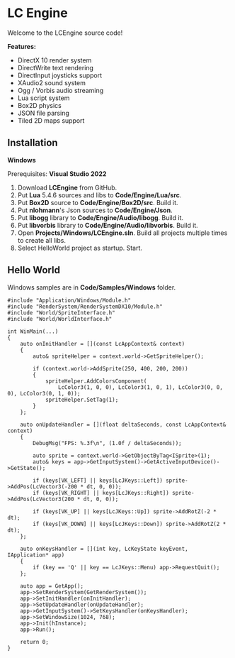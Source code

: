 LC Engine
====================================

Welcome to the LCEngine source code!

**Features:**
- DirectX 10 render system
- DirectWrite text rendering
- DirectInput joysticks support
- XAudio2 sound system
- Ogg / Vorbis audio streaming
- Lua script system
- Box2D physics
- JSON file parsing
- Tiled 2D maps support

**Installation**
----------------
**Windows**

Prerequisites: **Visual Studio 2022**

1. Download **LCEngine** from GitHub.
2. Put **Lua** 5.4.6 sources and libs to **Code/Engine/Lua/src**.
3. Put **Box2D** source to **Code/Engine/Box2D/src**. Build it.
4. Put **nlohmann**'s Json sources to **Code/Engine/Json**.
5. Put **libogg** library to **Code/Engine/Audio/libogg**. Build it.
6. Put **libvorbis** library to **Code/Engine/Audio/libvorbis**. Build it.
7. Open **Projects/Windows/LCEngine.sln**. Build all projects multiple times to create all libs.
8. Select HelloWorld project as startup. Start.

**Hello World**
---------------
Windows samples are in **Code/Samples/Windows** folder.
```
#include "Application/Windows/Module.h"
#include "RenderSystem/RenderSystemDX10/Module.h"
#include "World/SpriteInterface.h"
#include "World/WorldInterface.h"

int WinMain(...)
{
	auto onInitHandler = [](const LcAppContext& context)
	{
		auto& spriteHelper = context.world->GetSpriteHelper();

		if (context.world->AddSprite(250, 400, 200, 200))
		{
			spriteHelper.AddColorsComponent(
				LcColor3(1, 0, 0), LcColor3(1, 0, 1), LcColor3(0, 0, 0), LcColor3(0, 1, 0));
			spriteHelper.SetTag(1);
		}
	};

	auto onUpdateHandler = [](float deltaSeconds, const LcAppContext& context)
	{
		DebugMsg("FPS: %.3f\n", (1.0f / deltaSeconds));

		auto sprite = context.world->GetObjectByTag<ISprite>(1);
		auto& keys = app->GetInputSystem()->GetActiveInputDevice()->GetState();

		if (keys[VK_LEFT] || keys[LcJKeys::Left]) sprite->AddPos(LcVector3(-200 * dt, 0, 0));
		if (keys[VK_RIGHT] || keys[LcJKeys::Right]) sprite->AddPos(LcVector3(200 * dt, 0, 0));

		if (keys[VK_UP] || keys[LcJKeys::Up]) sprite->AddRotZ(-2 * dt);
		if (keys[VK_DOWN] || keys[LcJKeys::Down]) sprite->AddRotZ(2 * dt);
	};

	auto onKeysHandler = [](int key, LcKeyState keyEvent, IApplication* app)
	{
		if (key == 'Q' || key == LcJKeys::Menu) app->RequestQuit();
	};

	auto app = GetApp();
	app->SetRenderSystem(GetRenderSystem());
	app->SetInitHandler(onInitHandler);
	app->SetUpdateHandler(onUpdateHandler);
	app->GetInputSystem()->SetKeysHandler(onKeysHandler);
	app->SetWindowSize(1024, 768);
	app->Init(hInstance);
	app->Run();

	return 0;
}
```

